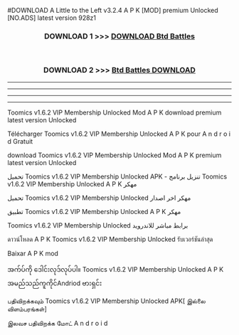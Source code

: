 #DOWNLOAD A Little to the Left v3.2.4 A P K [MOD] premium Unlocked [NO.ADS] latest version 928z1 



<div align="center">

<h3>DOWNLOAD 1 >>> <a href="https://getmod1.web.app/?judule=Btd Battles">DOWNLOAD Btd Battles</a></h3><br>

<h3>DOWNLOAD 2 >>> <a href="https://getmod1.web.app/?judule=Btd Battles">Btd Battles DOWNLOAD </a></h3>

</div>


----------------------------------------------------------

----------------------------------------------------------

----------------------------------------------------------

----------------------------------------------------------


Toomics v1.6.2 VIP Membership Unlocked  Mod A P K download premium latest version Unlocked

Télécharger  Toomics v1.6.2 VIP Membership Unlocked  A P K pour A n d r o i d Gratuit

download Toomics v1.6.2 VIP Membership Unlocked  Mod A P K premium latest version Unlocked

تحميل Toomics v1.6.2 VIP Membership Unlocked  APK - تنزيل برنامج Toomics v1.6.2 VIP Membership Unlocked  A P K مهكر

تحميل Toomics v1.6.2 VIP Membership Unlocked  مهكر اخر اصدار

تطبيق Toomics v1.6.2 VIP Membership Unlocked  A P K مهكر

Toomics v1.6.2 VIP Membership Unlocked  برابط مباشر للاندرويد

ดาวน์โหลด A P K Toomics v1.6.2 VIP Membership Unlocked  รับเวอร์ชันล่าสุด

Baixar A P K mod

အက်ပ်ကို ဒေါင်းလုဒ်လုပ်ပါ။ Toomics v1.6.2 VIP Membership Unlocked  A P K အမည်သည်ကူကိုင်Andriod ဗားရှင်း

பதிவிறக்கவும் Toomics v1.6.2 VIP Membership Unlocked  APK[ இல்லை விளம்பரங்கள்] 
 
இலவச பதிவிறக்க மோட் A n d r o i d




